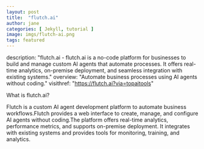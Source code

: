 ```yaml
---
layout: post
title:  "flutch.ai"
author: jane
categories: [ Jekyll, tutorial ]
image: imgs/flutch-ai.png
tags: featured
---
```

description:  "flutch.ai - flutch.ai is a no-code platform for businesses to build and manage custom AI agents that automate processes. It offers real-time analytics, on-premise deployment, and seamless integration with existing systems."
overview: "Automate business processes using AI agents without coding."
visithref: "https://flutch.ai?via=topaitools"

What is flutch.ai?

  Flutch is a custom AI agent development platform to automate business workflows.Flutch provides a web interface to create, manage, and configure AI agents without coding.The platform offers real-time analytics, performance metrics, and supports on-premise deployment.
It integrates with existing systems and provides tools for monitoring, training, and analytics.
